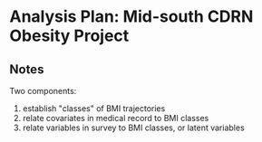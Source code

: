 # Analysis Plan: Mid-south CDRN Obesity Project

## Notes

Two components:

1. establish "classes" of BMI trajectories
2. relate covariates in medical record to BMI classes
3. relate variables in survey to BMI classes, or latent variables

